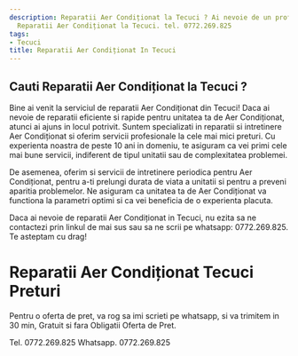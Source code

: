 ```yaml
---
description: Reparatii Aer Condiționat la Tecuci ? Ai nevoie de un profesionist in
  Reparatii Aer Condiționat la Tecuci. tel. 0772.269.825
tags:
- Tecuci
title: Reparatii Aer Condiționat In Tecuci
---
```



## Cauti Reparatii Aer Condiționat la Tecuci ?

Bine ai venit la serviciul de reparatii Aer Condiționat din Tecuci! 
Daca ai nevoie de reparatii eficiente si rapide pentru unitatea ta de Aer Condiționat, atunci ai ajuns in locul potrivit. 
Suntem specializati in reparatii si intretinere Aer Condiționat si oferim servicii profesionale la cele mai mici preturi. 
Cu experienta noastra de peste 10 ani in domeniu, te asiguram ca vei primi cele mai bune servicii, indiferent de tipul unitatii sau de complexitatea problemei. 

De asemenea, oferim si servicii de intretinere periodica pentru Aer Condiționat, pentru a-ti prelungi durata de viata a unitatii si pentru a preveni aparitia problemelor. 
Ne asiguram ca unitatea ta de Aer Condiționat va functiona la parametri optimi si ca vei beneficia de o experienta placuta. 

Daca ai nevoie de reparatii Aer Condiționat in Tecuci, nu ezita sa ne contactezi prin linkul de mai sus sau sa ne scrii pe whatsapp: 0772.269.825. 
Te asteptam cu drag!

# Reparatii Aer Condiționat Tecuci Preturi
Pentru o oferta de pret, va rog sa imi scrieti pe whatsapp, si va trimitem in 30 min, Gratuit si fara Obligatii Oferta de Pret.

Tel. 0772.269.825
Whatsapp. 0772.269.825